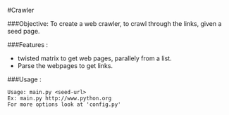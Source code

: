 #Crawler

###Objective:
  To create a web crawler, to crawl through the links, given a seed page.

###Features :
* twisted matrix to get web pages, parallely from a list.
* Parse the webpages to get links.

###Usage :
```
Usage: main.py <seed-url>
Ex: main.py http://www.python.org
For more options look at 'config.py'
```

